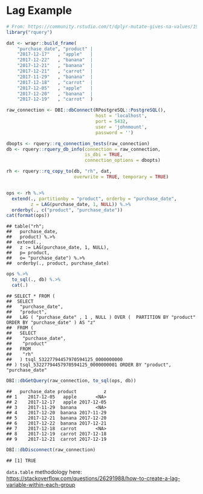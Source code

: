 Lag Example
================

``` r
# From: https://community.rstudio.com/t/dplyr-mutate-gives-na-values/19170/2
library("rquery")

dat <- wrapr::build_frame(
    "purchase_date", "product" |
    "2017-12-17"   , "apple"   |
    "2017-12-22"   , "banana"  |
    "2017-12-21"   , "banana"  |
    "2017-12-21"   , "carrot"  |
    "2017-11-29"   , "banana"  |
    "2017-12-18"   , "carrot"  |
    "2017-12-05"   , "apple"   |
    "2017-12-20"   , "banana"  |
    "2017-12-19"   , "carrot"  )

raw_connection <- DBI::dbConnect(RPostgreSQL::PostgreSQL(),
                                 host = 'localhost',
                                 port = 5432,
                                 user = 'johnmount',
                                 password = '')

dbopts <- rquery::rq_connection_tests(raw_connection)
db <- rquery::rquery_db_info(connection = raw_connection,
                             is_dbi = TRUE,
                             connection_options = dbopts)

rh <- rquery::rq_copy_to(db, "rh", dat,
                         overwrite = TRUE, temporary = TRUE)


ops <- rh %.>%
  extend(., partitionby = "product", orderby = "purchase_date",
         z = LAG(purchase_date, 1, NULL)) %.>%
  orderby(., c("product", "purchase_date"))
cat(format(ops))
```

    ## table("rh"; 
    ##   purchase_date,
    ##   product) %.>%
    ##  extend(.,
    ##   z := LAG(purchase_date, 1, NULL),
    ##   p= product,
    ##   o= "purchase_date") %.>%
    ##  orderby(., product, purchase_date)

``` r
ops %.>%
  to_sql(., db) %.>%
  cat(.)
```

    ## SELECT * FROM (
    ##  SELECT
    ##   "purchase_date",
    ##   "product",
    ##   LAG ( "purchase_date" , 1 , NULL ) OVER (  PARTITION BY "product" ORDER BY "purchase_date" ) AS "z"
    ##  FROM (
    ##   SELECT
    ##    "purchase_date",
    ##    "product"
    ##   FROM
    ##    "rh"
    ##   ) tsql_53227794457970594125_0000000000
    ## ) tsql_53227794457970594125_0000000001 ORDER BY "product", "purchase_date"

``` r
DBI::dbGetQuery(raw_connection, to_sql(ops, db))
```

    ##   purchase_date product          z
    ## 1    2017-12-05   apple       <NA>
    ## 2    2017-12-17   apple 2017-12-05
    ## 3    2017-11-29  banana       <NA>
    ## 4    2017-12-20  banana 2017-11-29
    ## 5    2017-12-21  banana 2017-12-20
    ## 6    2017-12-22  banana 2017-12-21
    ## 7    2017-12-18  carrot       <NA>
    ## 8    2017-12-19  carrot 2017-12-18
    ## 9    2017-12-21  carrot 2017-12-19

``` r
DBI::dbDisconnect(raw_connection)
```

    ## [1] TRUE

`data.table` methodology here: <https://stackoverflow.com/questions/26291988/how-to-create-a-lag-variable-within-each-group>
